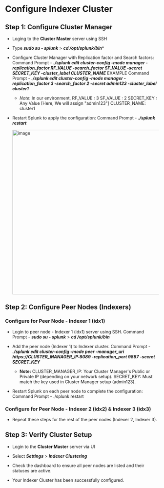 #  Configure Indexer Cluster

## Step 1: Configure Cluster Manager

* Loging to the **Cluster Master** server using SSH

* Type ***sudo su - splunk*** > ***cd /opt/splunk/bin****

* Configure Cluster Manager with Replication factor and Search factors: Command Prompt -  ***./splunk edit cluster-config -mode manager -replication_factor RF_VALUE -search_factor SF_VALUE -secret SECRET_KEY -cluster_label CLUSTER_NAME*** EXAMPLE Command Prompt - ***./splunk edit cluster-config -mode manager -replication_factor 3 -search_factor 2 -secret admin123 -cluster_label cluster1***

  * *Note*: In our environment,
      RF_VALUE : 3
      SF_VALUE : 2
      SECRET_KEY : Any Value [Here, We will assign "admin123"]
      CLUSTER_NAME: cluster1

* Restart Splunk to apply the configuration: Command Prompt - ***./splunk restart***

  <img width="812" height="540" alt="image" src="https://github.com/user-attachments/assets/b8b56002-eb00-4dc5-8fea-5e29aebd8463" />

## Step 2: Configure Peer Nodes (Indexers)

### Configure for Peer Node - Indexer 1 (idx1)
* Login to peer node - Indexer 1 (idx1) server using SSH. Command Prompt - ***sudo su - splunk*** > ***cd /opt/splunk/bin***

* Add the peer node (Indexer 1) to Indexer cluster. Command Prompt - ***./splunk edit cluster-config -mode peer -manager_uri https://CLUSTER_MANAGER_IP:8089 -replication_port 9887 -secret SECRET_KEY***

  * **Note:**
    CLUSTER_MANAGER_IP: Your Cluster Manager's Public or Private IP (depending on your network setup).
    SECRET_KEY: Must match the key used in Cluster Manager setup (admin123).

* Restart Splunk on each peer node to complete the configuration: Command Prompt - ./splunk restart

### Configure for Peer Node - Indexer 2 (idx2) & Indexer 3 (idx3)
* Repeat these steps for the rest of the peer nodes (Indexer 2, Indexer 3).


## Step 3: Verify Cluster Setup
* Login to the **Cluster Master** server via UI
  
* Select ***Settings*** > ***Indexer Clustering***

* Check the dashboard to ensure all peer nodes are listed and their statuses are active.

* Your Indexer Cluster has been successfully configured.
